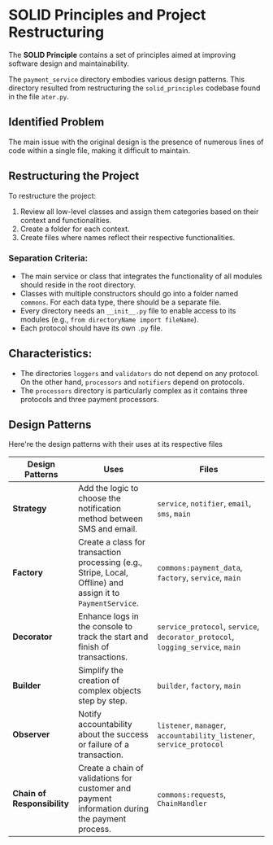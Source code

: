 
# SOLID Principles and Project Restructuring

The **SOLID Principle** contains a set of principles aimed at improving software design and maintainability.

The `payment_service` directory embodies various design patterns. 
This directory resulted from restructuring the `solid_principles` codebase found in the file `ater.py`.

## Identified Problem
The main issue with the original design is the presence of numerous lines of code within a single file, making it difficult to maintain.

## Restructuring the Project
To restructure the project:
1. Review all low-level classes and assign them categories based on their context and functionalities.
2. Create a folder for each context.
3. Create files where names reflect their respective functionalities.

### Separation Criteria:
- The main service or class that integrates the functionality of all modules should reside in the root directory.
- Classes with multiple constructors should go into a folder named `commons`. For each data type, there should be a separate file.
- Every directory needs an `__init__.py` file to enable access to its modules (e.g., `from directoryName import fileName`).
- Each protocol should have its own `.py` file.

## Characteristics:
- The directories `loggers` and `validators` do not depend on any protocol. On the other hand, `processors` and `notifiers` depend on protocols.
- The `processors` directory is particularly complex as it contains three protocols and three payment processors.

## Design Patterns  
Here're the design patterns with their uses at its respective files 

| Design Patterns         | Uses                                                                                   | Files                                                                                      |
|--------------------------|---------------------------------------------------------------------------------------|--------------------------------------------------------------------------------------------|
| **Strategy**             | Add the logic to choose the notification method between SMS and email.                | `service`, `notifier`, `email`, `sms`, `main`                                             |
| **Factory**              | Create a class for transaction processing (e.g., Stripe, Local, Offline) and assign it to `PaymentService`. | `commons:payment_data`, `factory`, `service`, `main`                                       |
| **Decorator**            | Enhance logs in the console to track the start and finish of transactions.            | `service_protocol`, `service`, `decorator_protocol`, `logging_service`, `main`            |
| **Builder**              | Simplify the creation of complex objects step by step.                                | `builder`, `factory`, `main`                                                              |
| **Observer**             | Notify accountability about the success or failure of a transaction.                  | `listener`, `manager`, `accountability_listener`, `service_protocol`                      |
| **Chain of Responsibility** | Create a chain of validations for customer and payment information during the payment process. | `commons:requests`, `ChainHandler`                                                        |
